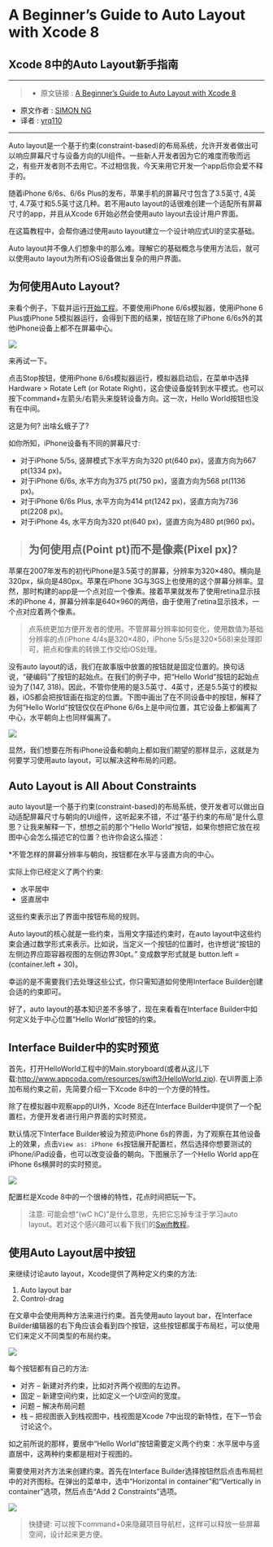 # A Beginner’s Guide to Auto Layout with Xcode 8
## Xcode 8中的Auto Layout新手指南

***

>* 原文链接 : [A Beginner’s Guide to Auto Layout with Xcode 8](http://www.appcoda.com/auto-layout-guide/)
* 原文作者 : [SIMON NG](http://www.appcoda.com/author/admin/)
* 译者 : [yrq110](https://github.com/yrq110/)

***

Auto layout是一个基于约束(constraint-based)的布局系统，允许开发者做出可以响应屏幕尺寸与设备方向的UI组件。一些新人开发者因为它的难度而敬而远之，有些开发者则不去用它。不过相信我，今天来用它开发一个app后你会爱不释手的。

随着iPhone 6/6s、6/6s Plus的发布，苹果手机的屏幕尺寸包含了3.5英寸, 4英寸, 4.7英寸和5.5英寸这几种。若不用auto layout的话很难创建一个适配所有屏幕尺寸的app，并且从Xcode 6开始必然会使用auto layout去设计用户界面。

在这篇教程中，会帮你通过使用auto layout建立一个设计响应式UI的坚实基础。

Auto layout并不像人们想象中的那么难。理解它的基础概念与使用方法后，就可以使用auto layout为所有iOS设备做出复杂的用户界面。

## 为何使用Auto Layout?

来看个例子，下载并运行[开始工程](http://www.appcoda.com/resources/swift3/HelloWorld.zip)。不要使用iPhone 6/6s模拟器，使用iPhone 6 Plus或iPhone 5模拟器运行，会得到下图的结果，按钮在除了iPhone 6/6s外的其他iPhone设备上都不在屏幕中心。

![](http://www.appcoda.com/learnswift/images/chapter-3/auto-layout-1.png?12321214124)

来再试一下。

点击Stop按钮，使用iPhone 6/6s模拟器运行，模拟器启动后，在菜单中选择 Hardware > Rotate Left (or Rotate Right)，这会使设备旋转到水平模式。也可以按下command+左箭头/右箭头来旋转设备方向。这一次，Hello World按钮也没有在中间。

这是为何? 出啥幺蛾子了?

如你所知，iPhone设备有不同的屏幕尺寸:

* 对于iPhone 5/5s, 竖屏模式下水平方向为320 pt(640 px)，竖直方向为667 pt(1334 px)。
* 对于iPhone 6/6s, 水平方向为375 pt(750 px)，竖直方向为568 pt(1136 px)。
* 对于iPhone 6/6s Plus, 水平方向为414 pt(1242 px)，竖直方向为736 pt(2208 px)。
* 对于iPhone 4s, 水平方向为320 pt(640 px)，竖直方向为480 pt(960 px)。

> ## 为何使用点(Point pt)而不是像素(Pixel px)?
苹果在2007年发布的初代iPhone是3.5英寸的屏幕，分辨率为320×480。横向是320px，纵向是480px。苹果在iPhone 3G与3GS上也使用的这个屏幕分辨率。显然，那时构建的app是一个点对应一个像素。接着苹果就发布了使用retina显示技术的iPhone 4，屏幕分辨率是640×960的两倍，由于使用了retina显示技术，一个点对应着两个像素。

> 点系统更加方便开发者的使用。不管屏幕分辨率如何变化，使用数值为基础分辨率的点(iPhone 4/4s是320×480，iPhone 5/5s是320×568)来处理即可，把点和像素的转换工作交给iOS处理。

没有auto layout的话，我们在故事版中放置的按钮就是固定位置的。换句话说，“硬编码”了按钮的起始点。在我们的例子中，把“Hello World”按钮的起始点设为了(147, 318)。因此，不管你使用的是3.5英寸、4英寸，还是5.5英寸的模拟器，iOS都会把按钮画在指定的位置。下图中画出了在不同设备中的按钮，解释了为何“Hello World”按钮仅仅在iPhone 6/6s上是中间位置，其它设备上都偏离了中心，水平朝向上也同样偏离了。

![](http://www.appcoda.com/learnswift/images/chapter-3/auto-layout-2.png?12321214124)

显然，我们想要在所有iPhone设备和朝向上都如我们期望的那样显示，这就是为何要学习使用auto layout，可以解决这种布局的问题。

## Auto Layout is All About Constraints

auto layout是一个基于约束(constraint-based)的布局系统，使开发者可以做出自动适配屏幕尺寸与朝向的UI组件，这听起来不错，不过“基于约束的布局”是什么意思？让我来解释一下，想想之前的那个“Hello World”按钮，如果你想把它放在视图中心会怎么描述它的位置？也许你会这么描述：

*不管怎样的屏幕分辨率与朝向，按钮都在水平与竖直方向的中心。

实际上你已经定义了两个约束:

* 水平居中
* 竖直居中

这些约束表示出了界面中按钮布局的规则。

Auto layout的核心就是一些约束，当用文字描述约束时，在auto layout中这些约束会通过数学形式来表示。比如说，当定义一个按钮的位置时，也许想说“按钮的左侧边界应距容器视图的左侧边界30pt。” 变成数学形式就是 button.left = (container.left + 30)。

幸运的是不需要我们去处理这些公式，你只需知道如何使用Interface Builder创建合适的约束即可。

好了，auto layout的基本知识差不多够了，现在来看看在Interface Builder中如何定义处于中心位置“Hello World”按钮的约束。

## Interface Builder中的实时预览

首先，打开HelloWorld工程中的Main.storyboard(或者从这儿下载:http://www.appcoda.com/resources/swift3/HelloWorld.zip). 在UI界面上添加布局约束之前，先简要介绍一下Xcode 8中的一个方便的特性。

除了在模拟器中观察app的UI外，Xcode 8还在Interface Builder中提供了一个配置栏，方便开发者进行用户界面的实时预览。

默认情况下Interface Builder被设为预览iPhone 6s的界面，为了观察在其他设备上的效果，点击`View as: iPhone 6s`按钮展开配置栏，然后选择你想要测试的iPhone/iPad设备，也可以改变设备的朝向。下图展示了一个Hello World app在iPhone 6s横屏时的实时预览。

![](http://www.appcoda.com/learnswift/images/chapter-3/auto-layout-3.png?12321214124)

配置栏是Xcode 8中的一个很棒的特性，花点时间把玩一下。

> 注意: 可能会想“(wC hC)”是什么意思，先把它忘掉专注于学习auto layout。若对这个感兴趣可以看下我们的[Swift教程](https://www.appcoda.com/swift)。

## 使用Auto Layout居中按钮

来继续讨论auto layout，Xcode提供了两种定义约束的方法:

1. Auto layout bar
2. Control-drag

在文章中会使用两种方法来进行约束。首先使用auto layout bar，在Interface Builder编辑器的右下角应该会看到四个按钮，这些按钮都属于布局栏，可以使用它们来定义不同类型的布局约束。

![](http://www.appcoda.com/learnswift/images/chapter-3/auto-layout-4.png?12321214124)

每个按钮都有自己的方法:

* 对齐 – 新建对齐约束，比如对齐两个视图的左边界。
* 固定 – 新建空间约束，比如定义一个UI空间的宽度。
* 问题 – 解决布局问题
* 栈 – 把视图嵌入到栈视图中，栈视图是Xcode 7中出现的新特性，在下一节会讨论这个。

如之前所说的那样，要居中“Hello World”按钮需要定义两个约束：水平居中与竖直居中，这两种约束都是相对于视图的。

需要使用对齐方法来创建约束。首先在Interface Builder选择按钮然后点击布局栏中的对齐图标。在弹出的菜单中，选中“Horizontal in container”和“Vertically in container”选项，然后点击“Add 2 Constraints”选项。

![](http://www.appcoda.com/learnswift/images/chapter-3/auto-layout-5.png?12321214124)

> 快捷键: 可以按下command+0来隐藏项目导航栏，这样可以释放一些屏幕空间，设计起来更方便。
